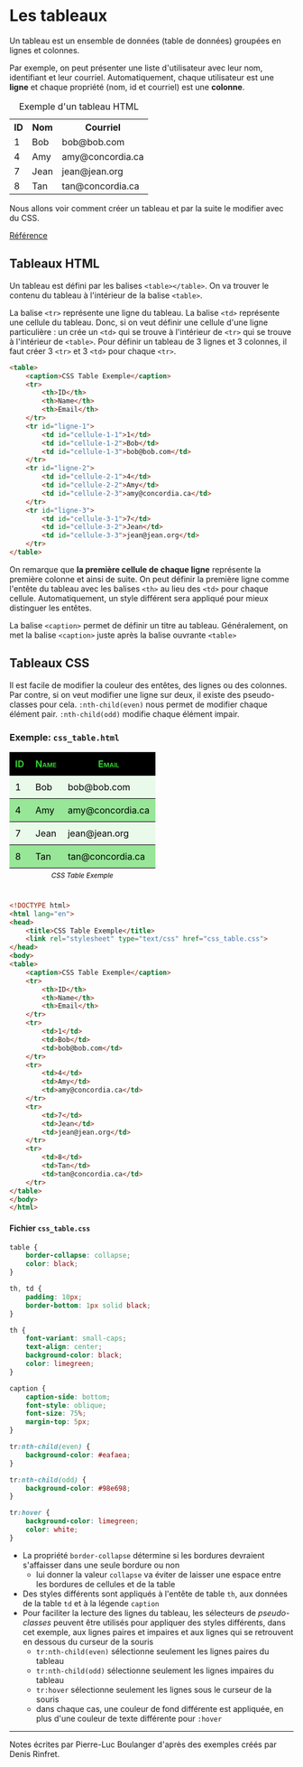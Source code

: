 # Les tableaux

Un tableau est un ensemble de données (table de données) groupées en lignes et colonnes. 

Par exemple, on peut présenter une liste d'utilisateur avec leur nom, identifiant et leur courriel. Automatiquement, chaque utilisateur est une **ligne** et chaque propriété (nom, id et courriel) est une **colonne**.

<table>
    <caption>Exemple d'un tableau HTML</caption>
    <tr>
        <th>ID</th>
        <th>Nom</th>
        <th>Courriel</th>
    </tr>
    <tr>
        <td>1</td>
        <td>Bob</td>
        <td>bob@bob.com</td>
    </tr>
    <tr>
        <td>4</td>
        <td>Amy</td>
        <td>amy@concordia.ca</td>
    </tr>
    <tr>
        <td>7</td>
        <td>Jean</td>
        <td>jean@jean.org</td>
    </tr>
    <tr>
        <td>8</td>
        <td>Tan</td>
        <td>tan@concordia.ca</td>
    </tr>
</table>

Nous allons voir comment créer un tableau et par la suite le modifier avec du CSS.

[Référence](https://developer.mozilla.org/fr/docs/Learn/HTML/Tables/Basics)

## Tableaux HTML

Un tableau est défini par les balises `<table></table>`. On va trouver le contenu du tableau à l'intérieur de la balise `<table>`.

La balise `<tr>` représente une ligne du tableau. La balise `<td>` représente une cellule du tableau. Donc, si on veut définir une cellule d'une ligne particulière : un crée un `<td>` qui se trouve à l'intérieur de `<tr>` qui se trouve à l'intérieur de `<table>`. Pour définir un tableau de 3 lignes et 3 colonnes, il faut créer 3 `<tr>` et 3 `<td>` pour chaque `<tr>`.

````html
<table>
    <caption>CSS Table Exemple</caption>
    <tr>
        <th>ID</th>
        <th>Name</th>
        <th>Email</th>
    </tr>
    <tr id="ligne-1">
        <td id="cellule-1-1">1</td>
        <td id="cellule-1-2">Bob</td>
        <td id="cellule-1-3">bob@bob.com</td>
    </tr>
    <tr id="ligne-2">
        <td id="cellule-2-1">4</td>
        <td id="cellule-2-2">Amy</td>
        <td id="cellule-2-3">amy@concordia.ca</td>
    </tr>
    <tr id="ligne-3">
        <td id="cellule-3-1">7</td>
        <td id="cellule-3-2">Jean</td>
        <td id="cellule-3-3">jean@jean.org</td>
    </tr>
</table>
````

On remarque que **la première cellule de chaque ligne** représente la première colonne et ainsi de suite. 
On peut définir la première ligne comme l'entête du tableau avec les balises `<th>` au lieu des `<td>` pour chaque cellule. Automatiquement, un style différent sera appliqué pour mieux distinguer les entêtes.

La balise `<caption>` permet de définir un titre au tableau. Généralement, on met la balise `<caption>` juste après la balise ouvrante `<table>`

## Tableaux CSS

Il est facile de modifier la couleur des entêtes, des lignes ou des colonnes. Par contre, si on veut modifier une ligne sur deux, il existe des pseudo-classes pour cela. `:nth-child(even)` nous permet de modifier chaque élément pair. `:nth-child(odd)` modifie chaque élément impair.

### Exemple: `css_table.html`

<!DOCTYPE html>
<html lang="en">
<head>
    <meta charset="UTF-8">
    <style>
        .ex3 {
            margin-bottom: 30px;
        }
        .ex3 table {
            border-collapse: collapse;
            color: black;
        }
        .ex3 th, .ex3 td {
            padding: 10px;
            border-bottom: 1px solid black;
        }
        .ex3 th {
            font-variant: small-caps;
            text-align: center;
            background-color: black;
            color: limegreen;
        }
        .ex3 caption {
            caption-side: bottom;
            font-style: oblique;
            font-size: 75%;
            margin-top: 5px;
        }
        .ex3 tr:nth-child(even) {
            background-color: #eafaea;
        }
        .ex3 tr:nth-child(odd) {
            background-color: #98e698;
        }
        .ex3 tr:hover {
            background-color: limegreen;
            color: white;
        }
    </style>
</head>
<body>
<div class="ex3">
    <table>
        <caption>CSS Table Exemple</caption>
        <tr>
            <th>ID</th>
            <th>Name</th>
            <th>Email</th>
        </tr>
        <tr>
            <td>1</td>
            <td>Bob</td>
            <td>bob@bob.com</td>
        </tr>
        <tr>
            <td>4</td>
            <td>Amy</td>
            <td>amy@concordia.ca</td>
        </tr>
        <tr>
            <td>7</td>
            <td>Jean</td>
            <td>jean@jean.org</td>
        </tr>
        <tr>
            <td>8</td>
            <td>Tan</td>
            <td>tan@concordia.ca</td>
        </tr>
    </table>
</div>
</body>
</html>

````html
<!DOCTYPE html>
<html lang="en">
<head>
    <title>CSS Table Exemple</title>
    <link rel="stylesheet" type="text/css" href="css_table.css">
</head>
<body>
<table>
    <caption>CSS Table Exemple</caption>
    <tr>
        <th>ID</th>
        <th>Name</th>
        <th>Email</th>
    </tr>
    <tr>
        <td>1</td>
        <td>Bob</td>
        <td>bob@bob.com</td>
    </tr>
    <tr>
        <td>4</td>
        <td>Amy</td>
        <td>amy@concordia.ca</td>
    </tr>
    <tr>
        <td>7</td>
        <td>Jean</td>
        <td>jean@jean.org</td>
    </tr>
    <tr>
        <td>8</td>
        <td>Tan</td>
        <td>tan@concordia.ca</td>
    </tr>
</table>
</body>
</html>
````

#### Fichier `css_table.css`

````css
table {
    border-collapse: collapse;
    color: black;
}

th, td {
    padding: 10px;
    border-bottom: 1px solid black;
}

th {
    font-variant: small-caps;
    text-align: center;
    background-color: black;
    color: limegreen;
}

caption {
    caption-side: bottom;
    font-style: oblique;
    font-size: 75%;
    margin-top: 5px;
}

tr:nth-child(even) {
    background-color: #eafaea;
}

tr:nth-child(odd) {
    background-color: #98e698;
}

tr:hover {
    background-color: limegreen;
    color: white;
}
````

- La propriété `border-collapse` détermine si les bordures devraient 
  s'affaisser dans une seule bordure ou non
    - lui donner la valeur `collapse` va éviter de laisser une espace entre 
      les bordures de cellules et de la table
- Des styles différents sont appliqués à l'entête de table `th`, aux données 
  de la table `td` et à la légende `caption`
- Pour faciliter la lecture des lignes du tableau, les 
  sélecteurs de *pseudo-classes* peuvent être utilisés pour appliquer des styles
  différents, dans cet exemple, aux lignes paires et impaires et aux lignes 
  qui se retrouvent en dessous du curseur de la souris
    - `tr:nth-child(even)` sélectionne seulement les lignes paires du tableau
    - `tr:nth-child(odd)` sélectionne seulement les lignes impaires du tableau
    - `tr:hover` sélectionne seulement les lignes sous le curseur de la souris
    - dans chaque cas, une couleur de fond différente est appliquée, en plus 
      d'une couleur de texte différente pour `:hover`
  
------------------------------------------------------------------------

Notes écrites par Pierre-Luc Boulanger d'après des exemples créés par Denis 
Rinfret.
